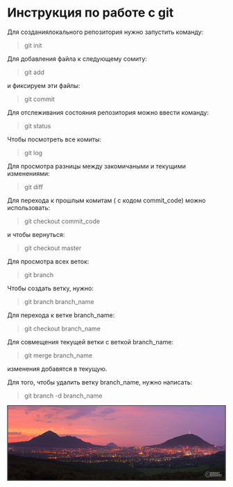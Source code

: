 # Инструкция по работе с git
Для созданиялокального репозитория нужно запустить команду:
>git init

Для добавления файла к следующему сомиту:
> git add

и фиксируем эти файлы:
>git commit

Для отслеживания состояния репозитория можно ввести команду:
>git status

Чтобы посмотреть все комиты:
> git log

Для просмотра разницы между закомичаными и текущими изменениями:
>git diff

Для перехода к прошлым комитам ( с кодом commit_code) можно использовать:
> git checkout commit_code

и чтобы вернуться:
> git checkout master

Для просмотра всех веток:
> git branch

Чтобы создать ветку, нужно:
> git branch branch_name

Для перехода к ветке branch_name:
> git checkout branch_name

Для совмещения текущей ветки с веткой branch_name:
> git merge branch_name

изменения добавятся в текущую.

Для того, чтобы удалить ветку branch_name, нужно написать:
> git branch -d branch_name

![Вечерний Пятигорск](Pyatigorsk-zakat.jpg)
